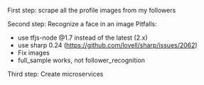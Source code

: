 First step: scrape all the profile images from my followers

Second step: Recognize a face in an image
Pitfalls:
* use tfjs-node @1.7 instead of the latest (2.x)
* use sharp 0.24 (https://github.com/lovell/sharp/issues/2062)
* Fix images
* full_sample works, not follower_recognition

Third step: Create microservices
